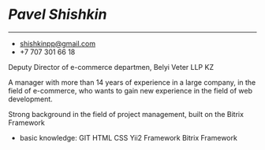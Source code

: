 # ***Pavel Shishkin***
***

* shishkinpp@gmail.com
* +7 707 301 66 18

Deputy Director of e-commerce departmen, Belyi Veter LLP KZ

A manager with more than 14 years of experience in a large company, in the field of e-commerce, who wants to gain new experience in the field of web development.

Strong background in the field of project management, built on the Bitrix Framework

* basic knowledge:
 GIT
 HTML
 CSS
 Yii2 Framework
 Bitrix Framework